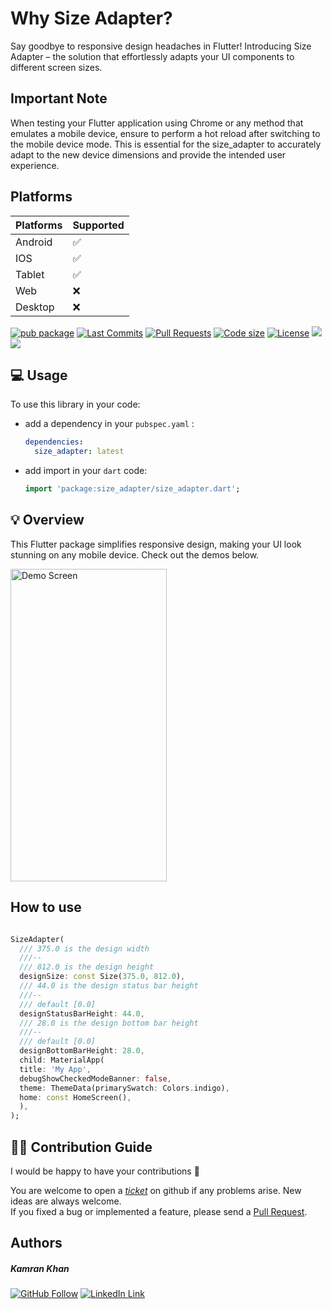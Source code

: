 # Why Size Adapter?

Say goodbye to responsive design headaches in Flutter!
Introducing Size Adapter – the solution that effortlessly adapts your UI components to different screen sizes.

## Important Note

When testing your Flutter application using Chrome or any method
that emulates a mobile device, ensure to perform a hot reload after switching to the mobile device mode. This is essential for the size_adapter
to accurately adapt to the new device dimensions and provide the intended
user experience.

## Platforms

| Platforms | Supported | 
|-----------|-----------|
| Android   | ✅        |  
| IOS       | ✅        |
| Tablet    | ✅        |
| Web       | ❌        |
| Desktop   | ❌        |


[![pub package](https://img.shields.io/pub/v/easy_ads_flutter.svg?logo=dart&logoColor=00b9fc)](https://pub.dartlang.org/packages/size_adapter)
[![Last Commits](https://img.shields.io/github/last-commit/nooralibutt/easy-ads?logo=git&logoColor=white)](https://github.com/3kdeveloper/size_adapter/commits/main)
[![Pull Requests](https://img.shields.io/github/issues-pr/nooralibutt/easy-ads?logo=github&logoColor=white)](https://github.com/3kdeveloper/size_adapter/pulls)
[![Code size](https://img.shields.io/github/languages/code-size/nooralibutt/easy-ads?logo=github&logoColor=white)](https://github.com/3kdeveloper/size_adapter)
[![License](https://img.shields.io/github/license/nooralibutt/easy-ads?logo=open-source-initiative&logoColor=green)](https://github.com/3kdeveloper/size_adapter/blob/main/LICENSE)
<a href="https://developer.android.com" style="pointer-events: stroke;" target="_blank">
<img src="https://img.shields.io/badge/platform-android-blue">
</a>
<a href="https://developer.apple.com/ios/" style="pointer-events: stroke;" target="_blank">
<img src="https://img.shields.io/badge/platform-iOS-blue">
</a>

## 💻 Usage ##

To use this library in your code:

* add a dependency in your `pubspec.yaml` :

  ```yaml
  dependencies:
    size_adapter: latest
  ```

* add import in your `dart` code:

  ```dart
  import 'package:size_adapter/size_adapter.dart';

## 💡 Overview

This Flutter package simplifies responsive design, making your UI look stunning on any mobile device. 
Check out the demos below.

<img src="provide png" alt="Demo Screen" width="250" height="500">

## How to use

```dart

SizeAdapter(
  /// 375.0 is the design width
  ///-- 
  /// 812.0 is the design height
  designSize: const Size(375.0, 812.0),
  /// 44.0 is the design status bar height 
  ///--
  /// default [0.0]
  designStatusBarHeight: 44.0,
  /// 28.0 is the design bottom bar height
  ///--
  /// default [0.0]
  designBottomBarHeight: 28.0,
  child: MaterialApp(
  title: 'My App',
  debugShowCheckedModeBanner: false,
  theme: ThemeData(primarySwatch: Colors.indigo),
  home: const HomeScreen(),
  ),
);

```

## 💪🏻 Contribution Guide

I would be happy to have your contributions 💙

You are welcome to open a *[ticket](https://pub.dartlang.org/packages/size_adapter/issues)* on github if any problems arise. New ideas are always welcome.  
If you fixed a bug or implemented a feature, please send a [Pull Request](https://pub.dartlang.org/packages/size_adapter/pulls).


## Authors
##### Kamran Khan
[![GitHub Follow](https://img.shields.io/badge/Connect--blue.svg?logo=Github&longCache=true&style=social&label=Follow)](https://github.com/3kdeveloper) [![LinkedIn Link](https://img.shields.io/badge/Connect--blue.svg?logo=linkedin&longCache=true&style=social&label=Connect
)](https://www.linkedin.com/in/3kdeveloper)